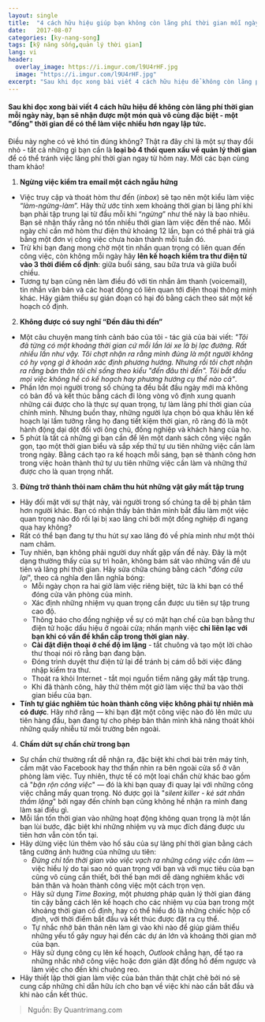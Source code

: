 ```yaml
---
layout: single
title:  "4 cách hữu hiệu giúp bạn không còn lãng phí thời gian mỗi ngày"
date:   2017-08-07
categories: [ky-nang-song]
tags: [kỹ năng sống,quản lý thời gian]
lang: vi
header:
  overlay_image: https://i.imgur.com/l9U4rHF.jpg
  image: "https://i.imgur.com/l9U4rHF.jpg"
excerpt: "Sau khi đọc xong bài viết 4 cách hữu hiệu để không còn lãng phí thời gian mỗi ngày này, bạn sẽ nhận được một món quà vô cùng đặc biệt - một đống thời gian để có thể làm việc nhiều hơn ngay lập tức"
---
```


#### Sau khi đọc xong bài viết 4 cách hữu hiệu để không còn lãng phí thời gian mỗi ngày này, bạn sẽ nhận được một món quà vô cùng đặc biệt - một "đống" thời gian để có thể làm việc nhiều hơn ngay lập tức.

Điều này nghe có vẻ khó tin đúng không? Thật ra đây chỉ là một sự thay đổi nhỏ - tất cả những gì bạn cần là **loại bỏ 4 thói quen xấu về quản lý thời gian** để có thể tránh việc lãng phí thời gian ngay từ hôm nay. Mời các bạn cùng tham khảo!

1. **Ngừng việc kiểm tra email một cách ngẫu hứng**
* Việc truy cập và thoát hòm thư đến (_inbox_) sẽ tạo nên một kiểu làm việc “_làm-ngừng-làm_”. Hãy thử ước tính xem khoảng thời gian bị lãng phí khi bạn phải tập trung lại từ đầu mỗi khi “_ngừng_” như thế này là bao nhiêu. Bạn sẽ nhận thấy rằng nó tốn nhiều thời gian làm việc đến thế nào. Mỗi ngày chỉ cần mở hòm thư điện thử khoảng 12 lần, bạn có thể phải trả giá bằng một đơn vị công việc chưa hoàn thành mỗi tuần đó.
* Trừ khi bạn đang mong chờ một tin nhắn quan trọng có liên quan đến công việc, còn không mỗi ngày hãy **lên kế hoạch kiểm tra thư điện tử vào 3 thời điểm cố định**: giữa buổi sáng, sau bữa trưa và giữa buổi chiều.
* Tương tự bạn cũng nên làm điều đó với tin nhắn âm thanh (voicemail), tin nhắn văn bản và các hoạt động có liên quan tới điện thoại thông minh khác. Hãy giảm thiểu sự gián đoạn có hại đó bằng cách theo sát một kế hoạch cố định.

2. **Không được có suy nghĩ “Đến đâu thì đến”**
* Một câu chuyện mang tính cảnh báo của tôi - tác giả của bài viết: _"Tôi đã từng có một khoảng thời gian cứ mỗi lần lái xe là bị lạc đường. Rất nhiều lần như vậy. Tôi chợt nhận ra rằng mình đúng là một người không có hy vọng gì ở khoản xác định phương hướng. Nhưng rồi tôi chợt nhận ra rằng bản thân tôi chỉ sống theo kiểu "đến đâu thì đến". Tôi bắt đầu mọi việc không hề có kế hoạch hay phương hướng cụ thể nào cả"_.
* Phần lớn mọi người trong số chúng ta đều bắt đầu ngày mới mà không có bản đồ và kết thúc bằng cách đi lòng vòng vô định xung quanh những cái được cho là thực sự quan trọng, tự làm lãng phí thời gian của chính mình. Nhưng buồn thay, những người lựa chọn bỏ qua khâu lên kế hoạch lại lầm tưởng rằng họ đang tiết kiệm thời gian, rõ ràng đó là một hành động dại dột đối với ông chủ, đồng nghiệp và khách hàng của họ.
* 5 phút là tất cả những gì bạn cần để lên một danh sách công việc ngắn gọn, tạo một thời gian biểu và sắp xếp thứ tự ưu tiên những việc cần làm trong ngày. Bằng cách tạo ra kế hoạch mỗi sáng, bạn sẽ thành công hơn trong việc hoàn thành thứ tự ưu tiên những việc cần làm và những thứ được cho là quan trọng nhất.

3. **Đừng trở thành thỏi nam châm thu hút những vật gây mất tập trung**
* Hãy đối mặt với sự thật này, vài người trong số chúng ta dễ bị phân tâm hơn người khác. Bạn có nhận thấy bản thân mình bắt đầu làm một việc quan trọng nào đó rồi lại bị xao lãng chỉ bởi một đồng nghiệp đi ngang qua hay không?
* Rất có thể bạn đang tự thu hút sự xao lãng đó về phía mình như một thỏi nam châm.
* Tuy nhiên, bạn không phải người duy nhất gặp vấn đề này. Đây là một dạng thường thấy của sự trì hoãn, không bám sát vào những vấn đề ưu tiên và lãng phí thời gian. Hãy sửa chữa chúng bằng cách "_đóng cửa lại_", theo cả nghĩa đen lẫn nghĩa bóng:
  * Mỗi ngày chọn ra hai giờ làm việc riêng biệt, tức là khi bạn có thể đóng cửa văn phòng của mình.
  * Xác định những nhiệm vụ quan trọng cần được ưu tiên sự tập trung cao độ.
  * Thông báo cho đồng nghiệp về sự có mặt hạn chế của bạn bằng thư điện tử hoặc dấu hiệu ở ngoài cửa; nhấn mạnh việc **chỉ liên lạc với bạn khi có vấn đề khẩn cấp trong thời gian này**.
  * **Cài đặt điện thoại ở chế độ im lặng** - tắt chuông và tạo một lời chào thư thoại nói rõ rằng bạn đang bận.
  * Đóng trình duyệt thư điện tử lại để tránh bị cám dỗ bởi việc đăng nhập kiểm tra thư.
  * Thoát ra khỏi Internet - tắt mọi nguồn tiềm năng gây mất tập trung.
  * Khi đã thành công, hãy thử thêm một giờ làm việc thứ ba vào thời gian biểu của bạn.
* **Tính tự giác nghiêm túc hoàn thành công việc không phải tự nhiên mà có được**. Hãy nhớ rằng — khi bạn đặt một công việc nào đó lên mức ưu tiên hàng đầu, bạn đang tự cho phép bản thân mình khả năng thoát khỏi những quấy nhiễu từ môi trường bên ngoài.

4. **Chấm dứt sự chần chừ trong bạn**
* Sự chần chừ thường rất dễ nhận ra, đặc biệt khi chơi bài trên máy tính, cắm mặt vào Facebook hay thơ thẩn nhìn ra bên ngoài cửa sổ ở văn phòng làm việc. Tuy nhiên, thực tế có một loại chần chừ khác bao gồm cả "_bận rộn công việc_" — đó là khi bạn quay đi quay lại với những công việc chẳng mấy quan trọng. Nó được gọi là "_silent killer - kẻ sát nhân thầm lặng_" bởi ngay đến chính bạn cũng không hề nhận ra mình đang làm sai điều gì.
* Mỗi lần tốn thời gian vào những hoạt động không quan trọng là một lần bạn lùi bước, đặc biệt khi những nhiệm vụ và mục đích đáng được ưu tiên hơn vẫn còn tồn tại.
* Hãy dừng việc lún thêm vào hố sâu của sự lãng phí thời gian bằng cách tăng cường ảnh hưởng của những ưu tiên:
  * _Đừng chỉ tốn thời gian vào việc vạch ra những công việc cần làm_ — việc hiểu lý do tại sao nó quan trọng với bạn và với mục tiêu của bạn cũng vô cùng cần thiết, bởi thế bạn mới dễ dàng nghiêm khắc với bản thân và hoàn thành công việc một cách trọn vẹn.
  * Hãy sử dụng _Time Boxing_, một phương pháp quản lý thời gian đáng tin cậy bằng cách lên kế hoạch cho các nhiệm vụ của bạn trong một khoảng thời gian cố định, hay có thể hiểu đó là những chiếc hộp cố định, với thời điểm bắt đầu và kết thúc được đặt ra cụ thể.
  * Tự nhắc nhở bản thân nên làm gì vào khi nào để giúp giảm thiểu những yếu tố gây nguy hại đến các dự án lớn và khoảng thời gian mở của bạn.
  * Hãy sử dụng công cụ lên kế hoạch, _Outlook_ chẳng hạn, để tạo ra những nhắc nhở công việc hoặc đơn giản đặt đồng hồ đếm ngược và làm việc cho đến khi chuông reo.
* Hãy thiết lập thời gian làm việc của bản thân thật chặt chẽ bởi nó sẽ cung cấp những chỉ dẫn hữu ích cho bạn về việc khi nào cần bắt đầu và khi nào cần kết thúc.

> Nguồn: By Quantrimang.com